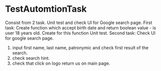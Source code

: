 # TestAutomtionTask
Consist from 2 task. Unit test and check UI for Google search page.
First task:
Create function which accept birth date and return boolean value - is user 18 years old. Create for this function Unit test.
Second task:
Check UI for google search page.
1) input first name, last name, patronymic and check first result of the search.
2) check search hint.
3) check that click on logo return us on main page.
